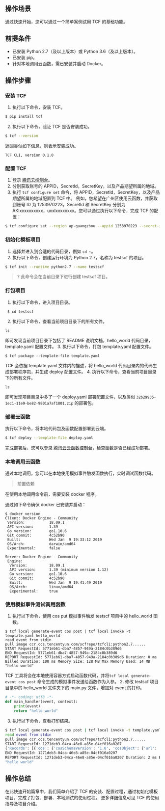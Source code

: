 ## 操作场景

通过快速开始，您可以通过一个简单案例试用 TCF 的基础功能。

## 前提条件

- 已安装 Python 2.7（及以上版本）或 Python 3.6（及以上版本）。
- 已安装 pip。
- 针对本地调用云函数，需已安装并启动 Docker。

## 操作步骤

### 安装 TCF

1. 执行以下命令，安装 TCF。
```bash
$ pip install tcf
```
2. 执行以下命令，验证 TCF 是否安装成功。
```bash
$ tcf --version
```
返回类似如下信息，则表示安装成功。
```
TCF CLI, version 0.1.0
```

### 配置 TCF

1. 登录 [腾讯云控制台](https://console.cloud.tencent.com/)。
2. 分别获取账号的 APPID，SecretId，SecretKey，以及产品期望所属的地域。
3. 执行 `tcf configure set` 命令，将 APPID，SecretId，SecretKey，以及产品期望所属的地域配置到 TCF 中。
例如，您希望在广州区使用云函数，并获取到账号 ID 为 1253970223，SecretId 和 SecretKey 分别为 AKIxxxxxxxxxx，uxxlxxxxxxxx。您可以通过执行以下命令，完成 TCF 的配置：
```bash
$ tcf configure set --region ap-guangzhou --appid 1253970223 --secret-id AKIxxxxxxxxxx --secret-key uxxlxxxxxxxx
```

### 初始化模板项目

1. 选择并进入到合适的代码目录，例如 `cd ~`。
2. 执行以下命令，创建运行环境为 Python 2.7，名称为 testscf 的项目。
```bash
$ tcf init --runtime python2.7 --name testscf
```
>? 此命令会在当前目录下进行创建 testscf 项目。

### 打包项目

1. 执行以下命令，进入项目目录。
```
 $ cd testscf
```
2. 执行以下命令，查看当前项目目录下的所有文件。
```
ls
```
即可发现当前项目目录下包括了 README 说明文档，hello_world 代码目录，template.yaml 配置文件。
3. 执行以下命令，打包 template.yaml 配置文件。
```
$ tcf package --template-file template.yaml
```
TCF 会依据 template.yaml 文件内的描述，将 hello_world 代码目录内的代码生成部署程序包，并生成 deploy 配置文件。
4. 执行以下命令，查看当前项目目录下的所有文件。
```
ls
```
即可发现项目目录中多了一个 deploy.yaml 部署配置文件，以及类似 `32b29935-1ec1-11e9-be82-9801a7af1801.zip` 的部署包。

### 部署云函数

执行以下命令，将本地代码包及函数配置部署到云端。
```bash
$ tcf deploy --template-file deploy.yaml 
```
完成部署后，您可以登录 [腾讯云云函数控制台](https://console.cloud.tencent.com/scf)，检查函数是否已经成功部署。

### 本地调用云函数

通过本地调用，您可以在本地使用模拟事件触发函数执行，实时调试函数代码。

> 前置依赖

在使用本地调用命令前，需要安装 docker 程序。

通过如下命令确保 docker 已安装并启动：
```
$ docker version
Client: Docker Engine - Community
 Version:           18.09.1
 API version:       1.39
 Go version:        go1.10.6
 Git commit:        4c52b90
 Built:             Wed Jan  9 19:33:12 2019
 OS/Arch:           darwin/amd64
 Experimental:      false

Server: Docker Engine - Community
 Engine:
  Version:          18.09.1
  API version:      1.39 (minimum version 1.12)
  Go version:       go1.10.6
  Git commit:       4c52b90
  Built:            Wed Jan  9 19:41:49 2019
  OS/Arch:          linux/amd64
  Experimental:     true

```

### 使用模拟事件测试调用函数

1. 执行以下命令，使用 cos put 模拟事件触发 testscf 项目中的 hello_world 函数。
```
$ tcf local generate-event cos post | tcf local invoke -t template.yaml hello_world
read event from stdin
pull image ccr.ccs.tencentyun.com/scfrepo/tcfcli:python2.7......
START RequestId: 5771eb61-dba7-4857-949a-2184c0b389d6
END RequestId: 5771eb61-dba7-4857-949a-2184c0b389d6
REPORT RequestId: 5771eb61-dba7-4857-949a-2184c0b389d6 Duration: 0 ms Billed Duration: 100 ms Memory Size: 128 MB Max Memory Used: 14 MB
"hello world"
```
TCF 工具将会在本地使用容器方式启动函数代码，并将`tcf local generate-event cos post` 命令生成的模拟事件发送给函数作为入参。
2. 修改 testscf 项目目录中的 hello_world 文件夹下的 main.py 文件，增加对 event 的打印。
```python
# -*- coding: utf8 -*-
def main_handler(event, context):
    print(event)
    return "hello world"
```
3. 执行以下命令，查看打印结果。
```bash
$ tcf local generate-event cos post | tcf local invoke -t template.yaml hello_world
read event from stdin
pull image ccr.ccs.tencentyun.com/scfrepo/tcfcli:python2.7......
START RequestId: 1271deb3-04ca-46e8-a85e-04cf016a0207
{'Records': [{'cos': {'cosSchemaVersion': '1.0', 'cosObject': {'url': 'http://testpic-1253970026.cos.ap-guangzhou.myqcloud.com/testfile', 'meta': {'x-cos-request-id': 'NWMxOWY4MGFfMjViMjU4NjRfMTUyMV8yNzhhZjM=', 'Content-Type': ''}, 'vid': '', 'key': '/1253970026/testpic/testfile', 'size': 1029}, 'cosBucket': {'region': 'gz', 'name': 'testpic', 'appid': '1253970026'}, 'cosNotificationId': 'unkown'}, 'event': {'eventVersion': '1.0', 'eventName': 'cos:ObjectCreated:Post', 'eventTime': 1545205770, 'eventSource': 'qcs::cos', 'requestParameters': {'requestSourceIP': '59.37.125.38', 'requestHeaders': {'Authorization': 'q-sign-algorithm=sha1&q-ak=AKIDQm6iUh2NJ6jL41tVUis9KpY5Rgv49zyC&q-sign-time=1545205709;1545215769&q-key-time=1545205709;1545215769&q-header-list=host;x-cos-storage-class&q-url-param-list=&q-signature=098ac7dfe9cf21116f946c4b4c29001c2b449b14'}}, 'eventQueue': 'qcs:0:lambda:cd:appid/1253970026:default.printevent.$LATEST', 'reservedInfo': '', 'reqid': 179398952}}]}
END RequestId: 1271deb3-04ca-46e8-a85e-04cf016a0207
REPORT RequestId: 1271deb3-04ca-46e8-a85e-04cf016a0207 Duration: 2 ms Billed Duration: 100 ms Memory Size: 128 MB Max Memory Used: 14 MB
"hello world"
```

## 操作总结

在此快速开始篇章中，我们简单介绍了 TCF 的安装、配置过程，通过初始化模板项目，完成了打包、部署、本地测试的使用过程。
更多详细信息可见 TCF 的使用指导及项目介绍。
